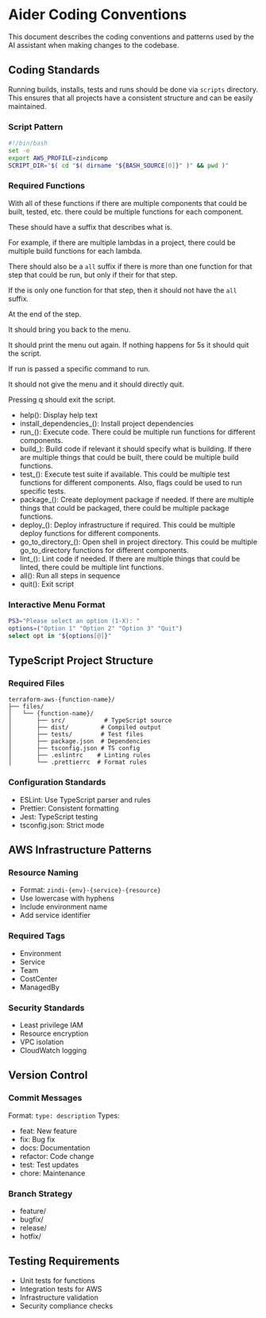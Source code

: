 # Aider Coding Conventions

This document describes the coding conventions and patterns used by the AI assistant when making
changes to the codebase.

## Coding Standards

Running builds, installs, tests and runs should be done via  `scripts` directory. This ensures that
all projects have a consistent structure and can be easily maintained.

### Script Pattern

```bash
#!/bin/bash
set -e
export AWS_PROFILE=zindicomp
SCRIPT_DIR="$( cd "$( dirname "${BASH_SOURCE[0]}" )" && pwd )"
```

### Required Functions

With all of these functions if there are multiple components that could be built, tested, etc. there
could be multiple functions for each component.

These should have a suffix that describes what is.

For example, if there are multiple lambdas in a
project, there could be multiple build functions for each lambda.

There should also be a `all` suffix if there is more than one function for that step that could be
run, but only if their for that step.

If the is only one function for that step, then it should
not have the `all` suffix.

At the end of the step.

It should bring you back to the menu.

It should print the menu out again.
If nothing happens for 5s it should quit the script.

If run is passed a specific command to run.

It should not give the menu and it should directly
quit.

Pressing q should exit the script.

- help(): Display help text
- install_dependencies_<define>(): Install project dependencies
- run_<define>(): Execute code. There could be multiple run functions for different components.
- build_<define>): Build code if relevant it should specify what is building. If there are
  multiple things that could be built, there could be multiple build functions.
- test_<define>(): Execute test suite if available. This could be multiple test functions for
  different
  components. Also, flags could be used to run specific tests.
- package_<define>(): Create deployment package if needed. If there are multiple things that could
  be packaged, there could be multiple package functions.
- deploy_<define>(): Deploy infrastructure if required. This could be multiple deploy functions for
  different components.
- go_to_directory_<define>(): Open shell in project directory. This could be multiple
  go_to_directory
  functions for different components.
- lint_<define>(): Lint code if needed. If there are multiple things that could be linted, there
  could be multiple lint functions.
- all(): Run all steps in sequence
- quit(): Exit script

### Interactive Menu Format

```bash
PS3="Please select an option (1-X): "
options=("Option 1" "Option 2" "Option 3" "Quit")
select opt in "${options[@]}"
```

## TypeScript Project Structure

### Required Files

```
terraform-aws-{function-name}/
├── files/
│   └── {function-name}/
│       ├── src/           # TypeScript source
│       ├── dist/         # Compiled output
│       ├── tests/        # Test files
│       ├── package.json  # Dependencies
│       ├── tsconfig.json # TS config
│       ├── .eslintrc    # Linting rules
│       └── .prettierrc  # Format rules
```

### Configuration Standards

- ESLint: Use TypeScript parser and rules
- Prettier: Consistent formatting
- Jest: TypeScript testing
- tsconfig.json: Strict mode

## AWS Infrastructure Patterns

### Resource Naming

- Format: `zindi-{env}-{service}-{resource}`
- Use lowercase with hyphens
- Include environment name
- Add service identifier

### Required Tags

- Environment
- Service
- Team
- CostCenter
- ManagedBy

### Security Standards

- Least privilege IAM
- Resource encryption
- VPC isolation
- CloudWatch logging

## Version Control

### Commit Messages

Format: `type: description`
Types:

- feat: New feature
- fix: Bug fix
- docs: Documentation
- refactor: Code change
- test: Test updates
- chore: Maintenance

### Branch Strategy

- feature/
- bugfix/
- release/
- hotfix/

## Testing Requirements

- Unit tests for functions
- Integration tests for AWS
- Infrastructure validation
- Security compliance checks
